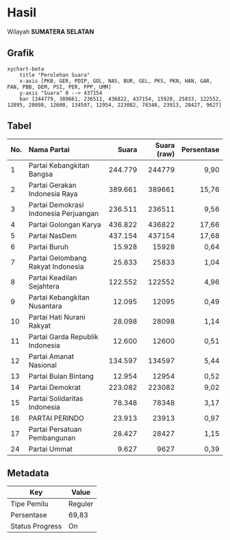 # Hasil

Wilayah **SUMATERA SELATAN**

## Grafik

```mermaid
xychart-beta
    title "Perolehan Suara"
    x-axis [PKB, GER, PDIP, GOL, NAS, BUR, GEL, PKS, PKN, HAN, GAR, PAN, PBB, DEM, PSI, PER, PPP, UMM]
    y-axis "Suara" 0 --> 437154
    bar [244779, 389661, 236511, 436822, 437154, 15928, 25833, 122552, 12095, 28098, 12600, 134597, 12954, 223082, 78348, 23913, 28427, 9627]
```

## Tabel

| No. | Nama Partai                           | Suara   | Suara (raw) | Persentase |
|:--- |:------------------------------------- | -------:| -----------:| ----------:|
| 1   | Partai Kebangkitan Bangsa             | 244.779 | 244779      | 9,90       |
| 2   | Partai Gerakan Indonesia Raya         | 389.661 | 389661      | 15,76      |
| 3   | Partai Demokrasi Indonesia Perjuangan | 236.511 | 236511      | 9,56       |
| 4   | Partai Golongan Karya                 | 436.822 | 436822      | 17,66      |
| 5   | Partai NasDem                         | 437.154 | 437154      | 17,68      |
| 6   | Partai Buruh                          | 15.928  | 15928       | 0,64       |
| 7   | Partai Gelombang Rakyat Indonesia     | 25.833  | 25833       | 1,04       |
| 8   | Partai Keadilan Sejahtera             | 122.552 | 122552      | 4,96       |
| 9   | Partai Kebangkitan Nusantara          | 12.095  | 12095       | 0,49       |
| 10  | Partai Hati Nurani Rakyat             | 28.098  | 28098       | 1,14       |
| 11  | Partai Garda Republik Indonesia       | 12.600  | 12600       | 0,51       |
| 12  | Partai Amanat Nasional                | 134.597 | 134597      | 5,44       |
| 13  | Partai Bulan Bintang                  | 12.954  | 12954       | 0,52       |
| 14  | Partai Demokrat                       | 223.082 | 223082      | 9,02       |
| 15  | Partai Solidaritas Indonesia          | 78.348  | 78348       | 3,17       |
| 16  | PARTAI PERINDO                        | 23.913  | 23913       | 0,97       |
| 17  | Partai Persatuan Pembangunan          | 28.427  | 28427       | 1,15       |
| 24  | Partai Ummat                          | 9.627   | 9627        | 0,39       |


## Metadata

| Key             | Value   |
| --------------- | ------- |
| Tipe Pemilu     | Reguler |
| Persentase      | 69,83   |
| Status Progress | On      |



